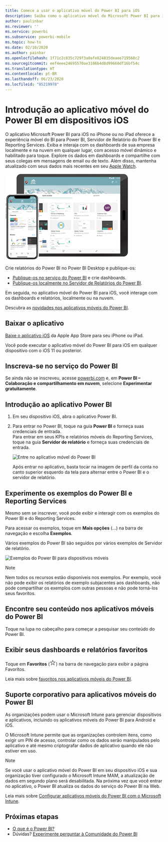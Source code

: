 ```yaml
---
title: Comece a usar o aplicativo móvel do Power BI para iOS
description: Saiba como o aplicativo móvel do Microsoft Power BI para iOS leva o Power BI para o seu bolso, com acesso móvel a informações comerciais localmente e na nuvem.
author: paulinbar
ms.reviewer: ''
ms.service: powerbi
ms.subservice: powerbi-mobile
ms.topic: how-to
ms.date: 02/10/2020
ms.author: painbar
ms.openlocfilehash: 1f71c2c835c729f3a0afe824835deaee719568c2
ms.sourcegitcommit: eef4eee24695570ae3186b4d8d99660df16bf54c
ms.translationtype: HT
ms.contentlocale: pt-BR
ms.lasthandoff: 06/23/2020
ms.locfileid: "85219978"
---
```

# <a name="get-started-with-the-power-bi-mobile-app-on-ios-devices"></a>Introdução ao aplicativo móvel do Power BI em dispositivos iOS
O aplicativo Microsoft Power BI para iOS no iPhone ou no iPad oferece a experiência móvel do BI para Power BI, Servidor de Relatório do Power BI e Reporting Services. Exiba e interaja com os dashboards de sua empresa localmente e na nuvem em qualquer lugar, com acesso móvel dinâmico e habilitado para toque. Explore os dados em dashboards e compartilhe com seus colegas em mensagens de email ou de texto. Além disso, mantenha atualizado com seus dados mais recentes em seu [Apple Watch](mobile-apple-watch.md).  

![Aplicativo móvel do Power BI no iPhone ou iPad](./media/mobile-iphone-app-get-started/pbi_ipad_iphonedevices.png)

Crie relatórios do Power BI no Power BI Desktop e publique-os:

* [Publique-os no serviço do Power BI](../../fundamentals/service-get-started.md) e crie dashboards.
* [Publique-os localmente no Servidor de Relatórios do Power BI](../../report-server/quickstart-create-powerbi-report.md).

Em seguida, no aplicativo móvel do Power BI para iOS, você interage com os dashboards e relatórios, localmente ou na nuvem.

Descubra as [novidades nos aplicativos móveis do Power BI](mobile-whats-new-in-the-mobile-apps.md).

## <a name="download-the-app"></a>Baixar o aplicativo
[Baixe o aplicativo iOS](https://go.microsoft.com/fwlink/?LinkId=522062 "Baixar o aplicativo iOS") da Apple App Store para seu iPhone ou iPad.

Você pode executar o aplicativo móvel do Power BI para iOS em qualquer dispositivo com o iOS 11 ou posterior. 

## <a name="sign-up-for-the-power-bi-service"></a>Inscreva-se no serviço do Power BI
Se ainda não se inscreveu, acesse [powerbi.com](https://powerbi.microsoft.com/get-started/) e, em **Power BI – Colaboração e compartilhamento em nuvem**, selecione **Experimentar gratuitamente**.


## <a name="get-started-with-the-power-bi-app"></a>Introdução ao aplicativo Power BI
1. Em seu dispositivo iOS, abra o aplicativo Power BI.
2. Para entrar no Power BI, toque na guia **Power BI** e forneça suas credenciais de entrada.  
   Para entrar em seus KPIs e relatórios móveis do Reporting Services, toque na guia **Servidor de relatório** e forneça suas credenciais de entrada.
   
   ![Entre no aplicativo móvel do Power BI](./media/mobile-iphone-app-get-started/power-bi-connect-to-login.png)
   
   Após entrar no aplicativo, basta tocar na imagem de perfil da conta no canto superior esquerdo da tela para alternar entre o Power BI e o servidor de relatório. 

## <a name="try-the-power-bi-and-reporting-services-samples"></a>Experimente os exemplos do Power BI e Reporting Services
Mesmo sem se inscrever, você pode exibir e interagir com os exemplos do Power BI e do Reporting Services.

Para acessar os exemplos, toque em **Mais opções** (…) na barra de navegação e escolha **Exemplos**.

Vários exemplos do Power BI são seguidos por vários exemplos de Servidor de relatório.

   ![Exemplos do Power BI para dispositivos móveis](./media/mobile-iphone-app-get-started/power-bi-iphone-powerbi-samples.png)
   
   > [!NOTE]
   > Nem todos os recursos estão disponíveis nos exemplos. Por exemplo, você não pode exibir os relatórios de exemplo subjacentes aos dashboards, não pode compartilhar os exemplos com outras pessoas e não pode torná-los seus favoritos. 
   > 
   >

## <a name="find-your-content-in-the-power-bi-mobile-apps"></a>Encontre seu conteúdo nos aplicativos móveis do Power BI

Toque na lupa no cabeçalho para começar a pesquisar seu conteúdo do Power BI.

## <a name="view-your-favorite-dashboards-and-reports"></a>Exibir seus dashboards e relatórios favoritos
Toque em **Favoritos** (![](./media/mobile-iphone-app-get-started/power-bi-mobile-apps-home-favorites-icon.png)) na barra de navegação para exibir a página Favoritos. 

Leia mais sobre [favoritos nos aplicativos móveis do Power BI](mobile-apps-favorites.md).

## <a name="enterprise-support-for-the-power-bi-mobile-apps"></a>Suporte corporativo para aplicativos móveis do Power BI
As organizações podem usar o Microsoft Intune para gerenciar dispositivos e aplicativos, incluindo os aplicativos móveis do Power BI para Android e iOS.

O Microsoft Intune permite que as organizações controlem itens, como exigir um PIN de acesso, controlar como os dados serão manipulados pelo aplicativo e até mesmo criptografar dados de aplicativo quando ele não estiver em uso.

> [!NOTE]
> Se você usar o aplicativo móvel do Power BI em seu dispositivo iOS e sua organização tiver configurado o Microsoft Intune MAM, a atualização de dados em segundo plano será desabilitada. Na próxima vez que você entrar no aplicativo, o Power BI atualiza os dados do serviço do Power BI na Web.
> 

Leia mais sobre [Configurar aplicativos móveis do Power BI com o Microsoft Intune](../../admin/service-admin-mobile-intune.md). 

## <a name="next-steps"></a>Próximas etapas

* [O que é o Power BI?](../../fundamentals/power-bi-overview.md)
* Dúvidas? [Experimente perguntar à Comunidade do Power BI](https://community.powerbi.com/)
